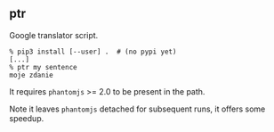 ## ptr

Google translator script.

```
% pip3 install [--user] .  # (no pypi yet)
[...]
% ptr my sentence
moje zdanie
```

It requires `phantomjs` >= 2.0 to be present in the path.

Note it leaves `phantomjs` detached for subsequent runs,
it offers some speedup.
